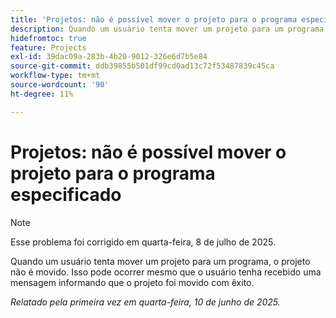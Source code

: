 ```yaml
---
title: 'Projetos: não é possível mover o projeto para o programa especificado'
description: Quando um usuário tenta mover um projeto para um programa, o projeto não é movido. Isso pode ocorrer mesmo que o usuário tenha recebido uma mensagem informando que o projeto foi movido com êxito.
hidefromtoc: true
feature: Projects
exl-id: 39dac09a-283b-4b20-9012-326e6d7b5e84
source-git-commit: ddb39855b501df99cd0ad13c72f53487839c45ca
workflow-type: tm+mt
source-wordcount: '90'
ht-degree: 11%

---
```


# Projetos: não é possível mover o projeto para o programa especificado

>[!NOTE]
>
>Esse problema foi corrigido em quarta-feira, 8 de julho de 2025.

Quando um usuário tenta mover um projeto para um programa, o projeto não é movido. Isso pode ocorrer mesmo que o usuário tenha recebido uma mensagem informando que o projeto foi movido com êxito.

_Relatado pela primeira vez em quarta-feira, 10 de junho de 2025._
